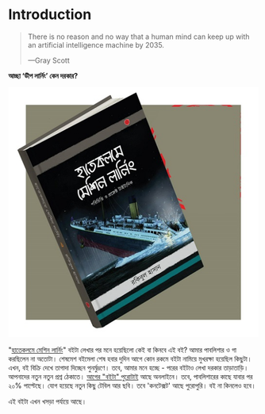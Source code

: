 # Introduction

> There is no reason and no way that a human mind can keep up with an artificial intelligence machine by 2035.
>
> —Gray Scott

**আচ্ছা ‘ডীপ লার্নিং’ কেন দরকার?**

![](.gitbook/assets/28336324_787490114793666_4295579825592063759_o%20%281%29.jpg)

"[হাতেকলমে মেশিন লার্নিং](https://www.rokomari.com/book/160337/)" বইটা লেখার পর মনে হয়েছিলো কেই বা কিনবে এই বই? আমার পাবলিশার ও গা করছিলেন না অতোটা। শেষমেশ বইমেলা শেষ হবার দুদিন আগে কোন রকমে বইটা নামিয়ে মুখরক্ষা হয়েছিল কিছুটা। এখন, বই বিক্রি দেখে তাগাদা দিচ্ছেন পুনর্মুদ্রণে। তবে, আমার মনে হচ্ছে - পরের বইটাও লেখা দরকার তাড়াতাড়ি। আপনাদের নতুন নতুন প্রশ্ন ঠেকাতে। [আগের "বইটা" পুরোটাই](https://github.com/raqueeb/deep-learning/tree/00c5ded7ca0f949f16f5bbc971b6a04d9c04f205/raqueeb.gitbooks.io/mlbook-titanic/README.md)  আছে অনলাইনে। তবে, পাবলিশারের কাছে যাবার পর ২০% পাল্টেছে। যোগ হয়েছে নতুন কিছু টেবিল আর ছবি। তবে 'কনটেক্সট' আছে পুরোপুরি। বই না কিনলেও হবে।

এই বইটা এখন খসড়া পর্যায়ে আছে।

